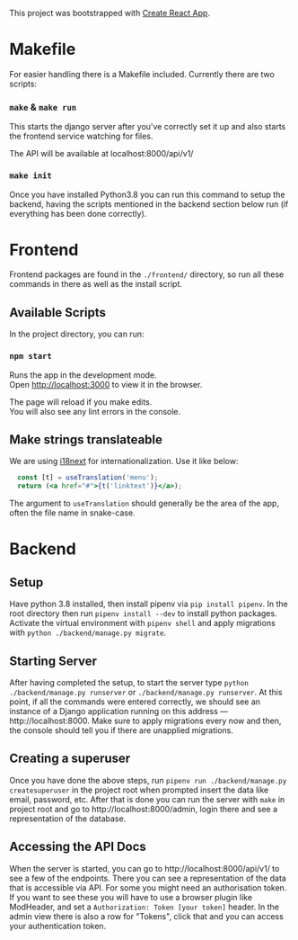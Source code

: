 This project was bootstrapped with [Create React App](https://github.com/facebook/create-react-app).

# Makefile

For easier handling there is a Makefile included. Currently there are two scripts:

### `make` & `make run`

This starts the django server after you've correctly set it up and also starts the frontend service watching for files.

The API will be available at localhost:8000/api/v1/

### `make init`

Once you have installed Python3.8 you can run this command to setup the backend, having the scripts mentioned in the backend
section below run (if everything has been done correctly).

# Frontend

Frontend packages are found in the `./frontend/` directory, so run all these commands in there as well as the install script.

## Available Scripts

In the project directory, you can run:

### `npm start`

Runs the app in the development mode.<br />
Open [http://localhost:3000](http://localhost:3000) to view it in the browser.

The page will reload if you make edits.<br />
You will also see any lint errors in the console.

## Make strings translateable

We are using [i18next](https://www.i18next.com/) for internationalization. Use it like below:
```jsx
  const [t] = useTranslation('menu');
  return (<a href="#">{t('linktext')}</a>);
```
The argument to `useTranslation` should generally be the area of the app, often the file name in snake-case.

# Backend

## Setup

Have python 3.8 installed, then install pipenv via `pip install pipenv`. In the root directory then run
`pipenv install --dev` to install python packages. Activate the virtual environment with `pipenv shell` and apply migrations with
`python ./backend/manage.py migrate`.

## Starting Server

After having completed the setup, to start the server type `python ./backend/manage.py runserver` or
`./backend/manage.py runserver`. At this point, if all the commands were entered correctly, we should see an instance of
a Django application running on this address — http://localhost:8000. Make sure to apply migrations every now and then,
the console should tell you if there are unapplied migrations.

## Creating a superuser

Once you have done the above steps, run `pipenv run ./backend/manage.py createsuperuser` in the project root when prompted insert the data like email, password, etc. After that is done you can run the server with `make` in project root and go to http://localhost:8000/admin, login there and see a representation of the database.

## Accessing the API Docs

When the server is started, you can go to http://localhost:8000/api/v1/ to see a few of the endpoints. There you can see a representation of the data that is accessible via API. For some you might need an authorisation token. If you want to see these you will have to use a browser plugin like ModHeader, and set a `Authorization: Token [your token]` header. In the admin view there is also a row for "Tokens", click that and you can access your authentication token. 
